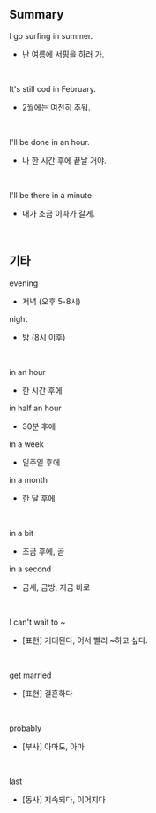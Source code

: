 ## Summary

I go surfing in summer.
- 난 여름에 서핑을 하러 가.

<br>

It's still cod in February.
- 2월에는 여전히 추워.

<br>

I'll be done in an hour.
- 나 한 시간 후에 끝날 거야.

<br>

I'll be there in a minute.
- 내가 조금 이따가 갈게.

<br>

## 기타

evening
- 저녁 (오후 5-8시)

night
- 밤 (8시 이후)

<br>

in an hour
- 한 시간 후에

in half an hour
- 30분 후에

in a week
- 일주일 후에

in a month
- 한 달 후에

<br>

in a bit
- 조금 후에, 곧

in a second
- 금세, 금방, 지금 바로

<br>

I can't wait to ~
- [표현] 기대된다, 어서 빨리 ~하고 싶다.

<br>

get married
- [표현] 결혼하다

<br>

probably
- [부사] 아마도, 아마

<br>

last
- [동사] 지속되다, 이어지다
